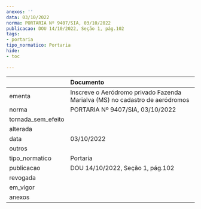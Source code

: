 ```yaml
---
anexos: ''
data: 03/10/2022
norma: PORTARIA Nº 9407/SIA, 03/10/2022
publicacao: DOU 14/10/2022, Seção 1, pág.102
tags:
- portaria
tipo_normatico: Portaria
hide: 
- toc 
 
---
```


|                    | Documento                                                                    |
|:-------------------|:-----------------------------------------------------------------------------|
| ementa             | Inscreve o Aeródromo privado Fazenda Marialva (MS) no cadastro de aeródromos |
| norma              | PORTARIA Nº 9407/SIA, 03/10/2022                                             |
| tornada_sem_efeito |                                                                              |
| alterada           |                                                                              |
| data               | 03/10/2022                                                                   |
| outros             |                                                                              |
| tipo_normatico     | Portaria                                                                     |
| publicacao         | DOU 14/10/2022, Seção 1, pág.102                                             |
| revogada           |                                                                              |
| em_vigor           |                                                                              |
| anexos             |                                                                              |